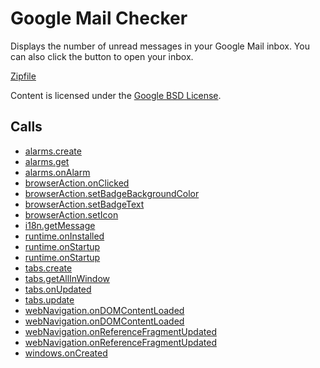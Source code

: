 
Google Mail Checker
=======

Displays the number of unread messages in your Google Mail inbox. You can also click the button to open your inbox.

[Zipfile](http://developer.chrome.com/extensions/examples/extensions/gmail.zip)

Content is licensed under the [Google BSD License](http://code.google.com/google_bsd_license.html).

Calls
-----

* [alarms.create](http://developer.chrome.com/extensions/alarms.html#method-create)
* [alarms.get](http://developer.chrome.com/extensions/alarms.html#method-get)
* [alarms.onAlarm](http://developer.chrome.com/extensions/alarms.html#event-onAlarm)
* [browserAction.onClicked](http://developer.chrome.com/extensions/browserAction.html#event-onClicked)
* [browserAction.setBadgeBackgroundColor](http://developer.chrome.com/extensions/browserAction.html#method-setBadgeBackgroundColor)
* [browserAction.setBadgeText](http://developer.chrome.com/extensions/browserAction.html#method-setBadgeText)
* [browserAction.setIcon](http://developer.chrome.com/extensions/browserAction.html#method-setIcon)
* [i18n.getMessage](http://developer.chrome.com/extensions/i18n.html#method-getMessage)
* [runtime.onInstalled](http://developer.chrome.com/extensions/runtime.html#event-onInstalled)
* [runtime.onStartup](http://developer.chrome.com/extensions/runtime.html#event-onStartup)
* [runtime.onStartup](http://developer.chrome.com/extensions/runtime.html#event-onStartup)
* [tabs.create](http://developer.chrome.com/extensions/tabs.html#method-create)
* [tabs.getAllInWindow](http://developer.chrome.com/extensions/tabs.html#method-getAllInWindow)
* [tabs.onUpdated](http://developer.chrome.com/extensions/tabs.html#event-onUpdated)
* [tabs.update](http://developer.chrome.com/extensions/tabs.html#method-update)
* [webNavigation.onDOMContentLoaded](http://developer.chrome.com/extensions/webNavigation.html#event-onDOMContentLoaded)
* [webNavigation.onDOMContentLoaded](http://developer.chrome.com/extensions/webNavigation.html#event-onDOMContentLoaded)
* [webNavigation.onReferenceFragmentUpdated](http://developer.chrome.com/extensions/webNavigation.html#event-onReferenceFragmentUpdated)
* [webNavigation.onReferenceFragmentUpdated](http://developer.chrome.com/extensions/webNavigation.html#event-onReferenceFragmentUpdated)
* [windows.onCreated](http://developer.chrome.com/extensions/windows.html#event-onCreated)